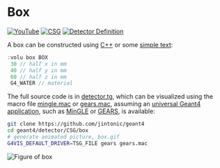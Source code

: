 # Box

[![YouTube](https://img.shields.io/badge/You-Tube-red?style=flat)](https://youtube.com/shorts/NYinuv2wJiU)
[![CSG](https://img.shields.io/badge/CSG-Solids-blue?style=flat)](..)
[![Detector Definition](https://img.shields.io/badge/Detector-Definition-green?style=flat)](../..)

A box can be constructed using [C++][] or some [simple text](../..):

```cpp
:volu box BOX
 30 // half x in mm
 40 // half y in mm
 60 // half z in mm
 G4_WATER // material
```

The full source code is in [detector.tg][], which can be visualized using the macro file [mingle.mac][] or [gears.mac][], assuming an [universal Geant4 application][], such as [MinGLE][] or [GEARS][], is available:

```sh
git clone https://github.com/jintonic/geant4
cd geant4/detector/CSG/box
# generate animated picture, box.gif
G4VIS_DEFAULT_DRIVER=TSG_FILE gears gears.mac
```

![Figure of box](https://geant4-userdoc.web.cern.ch/UsersGuides/ForApplicationDeveloper/html/_images/aBox.jpg)

[C++]: https://geant4-userdoc.web.cern.ch/UsersGuides/ForApplicationDeveloper/html/Detector/Geometry/geomSolids.html#constructed-solid-geometry-csg-solids
[detector.tg]: https://github.com/jintonic/geant4/blob/main/detector/CSG/box/detector.tg
[mingle.mac]: https://github.com/jintonic/geant4/blob/main/detector/CSG/box/mingle.mac
[gears.mac]: https://github.com/jintonic/geant4/blob/main/detector/CSG/box/gears.mac
[universal Geant4 application]: https://youtu.be/3g9CkyBS31o
[MinGLE]: https://github.com/jintonic/mingle
[GEARS]: https://github.com/jintonic/gears
